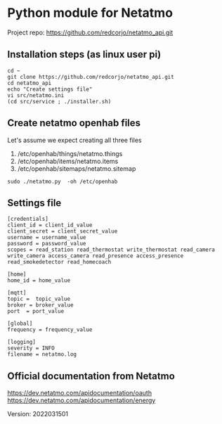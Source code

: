 # Python module for Netatmo

Project repo: https://github.com/redcorjo/netatmo_api.git

## Installation steps (as linux user pi)

```shell
cd ~
git clone https://github.com/redcorjo/netatmo_api.git
cd netatmo_api
echo "Create settings file"
vi src/netatmo.ini
(cd src/service ; ./installer.sh)
```

## Create netatmo openhab files

Let's assume we expect creating all three files 

1. /etc/openhab/things/netatmo.things
2. /etc/openhab/items/netatmo.items
3. /etc/openhab/sitemaps/netatmo.sitemap

```shell
sudo ./netatmo.py  -oh /etc/openhab
```

## Settings file

```
[credentials]
client_id = client_id_value
client_secret = client_secret_value
username = username_value
password = password_value
scopes = read_station read_thermostat write_thermostat read_camera write_camera access_camera read_presence access_presence read_smokedetector read_homecoach

[home]
home_id = home_value

[mqtt]
topic =  topic_value
broker = broker_value 
port  = port_value

[global]
frequency = frequency_value

[logging]
severity = INFO
filename = netatmo.log
```

## Official documentation from Netatmo

<https://dev.netatmo.com/apidocumentation/oauth>
<https://dev.netatmo.com/apidocumentation/energy>


Version: 2022031501
